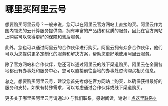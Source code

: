 # 哪里买阿里云号

想要购买阿里云号？一般来说，您可以在阿里云官方网站上直接购买。阿里云作为国内领先的云计算服务提供商，拥有丰富的产品线和优质的服务，因此在官方网站上购买可以获得更好的保障和售后服务。

此外，您也可以通过阿里云的合作伙伴进行购买。阿里云拥有众多合作伙伴，他们可以为您提供更多定制化的服务和解决方案，帮助您更好地使用阿里云服务。

除了官方网站和合作伙伴，您还可以通过阿里云的线下渠道购买。阿里云在全国各地都设有办事处和服务中心，您可以直接前往当地的办事处咨询购买相关信息。

总之，想要购买阿里云号，建议您首先考虑在官方网站上购买，以确保获得最好的服务和支持。如果有特殊需求，可以考虑通过合作伙伴或线下渠道购买。

更多关于哪里买阿里云号请通过✈与我们联系，感谢阅读，谢谢！[点这里联系✈](https://lm.k02.cc)